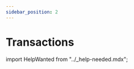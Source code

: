 ```yaml
---
sidebar_position: 2
---
```


# Transactions

import HelpWanted from "../_help-needed.mdx";

<HelpWanted />
